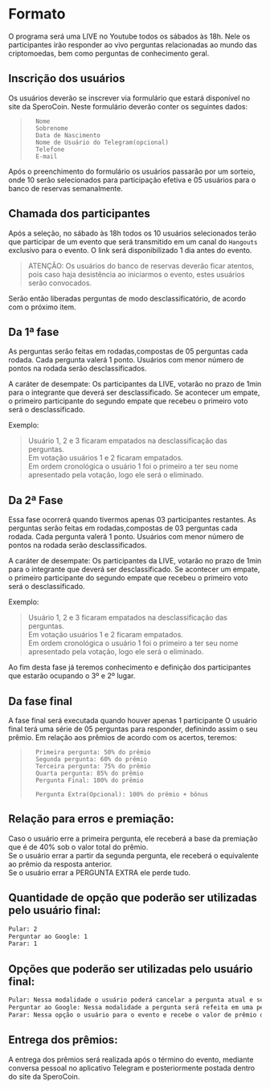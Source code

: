 # Formato
O programa será uma LIVE no Youtube todos os sábados às 18h. Nele os participantes irão responder ao vivo perguntas relacionadas ao mundo das criptomoedas, bem como perguntas de conhecimento geral.

## Inscrição dos usuários
Os usuários deverão se inscrever via formulário que estará disponível no site da SperoCoin.
Neste formulário deverão conter os seguintes dados:
>		Nome
>		Sobrenome
>		Data de Nascimento
>		Nome de Usuário do Telegram(opcional)
>		Telefone
>		E-mail

Após o preenchimento do formulário os usuários passarão por um sorteio, onde 10 serão selecionados para participação efetiva e 05 usuários para o banco de reservas semanalmente.

## Chamada dos participantes
Após a seleção, no sábado às 18h todos os 10 usuários selecionados terão que participar de um evento que será transmitido em um canal do `Hangouts` exclusivo para o evento. O link será disponibilizado 1 dia antes do evento.

> ATENÇÃO: Os usuários do banco de reservas deverão ficar atentos, pois caso haja desistência ao iniciarmos o evento, estes usuários serão convocados.

Serão então liberadas perguntas de modo desclassificatório, de acordo com o próximo item.

## Da 1ª fase
As perguntas serão feitas em rodadas,compostas de 05 perguntas cada rodada.
Cada pergunta valerá 1 ponto.
Usuários com menor número de pontos na rodada serão desclassificados.

A caráter de desempate: Os participantes da LIVE, votarão no prazo de 1min para o integrante que deverá ser desclassificado. Se acontecer um empate, o primeiro participante do segundo empate que recebeu o primeiro voto será o desclassificado.

Exemplo:
>	Usuário 1, 2 e 3 ficaram empatados na desclassificação das perguntas.<br>
>	Em votação usuários 1 e 2 ficaram empatados.<br>
>	Em ordem cronológica o usuário 1 foi o primeiro a ter seu nome apresentado pela votação, logo ele será o eliminado.

## Da 2ª Fase
Essa fase ocorrerá quando tivermos apenas 03 participantes restantes.
	As perguntas serão feitas em rodadas,compostas de 03 perguntas cada rodada.
	Cada pergunta valerá 1 ponto.
	Usuários com menor número de pontos na rodada serão desclassificados.

A caráter de desempate: Os participantes da LIVE, votarão no prazo de 1min para o integrante que deverá ser desclassificado. Se acontecer um empate, o primeiro participante do segundo empate que recebeu o primeiro voto será o desclassificado.

Exemplo:
>	Usuário 1, 2 e 3 ficaram empatados na desclassificação das perguntas.<br>
>	Em votação usuários 1 e 2 ficaram empatados.<br>
>	Em ordem cronológica o usuário 1 foi o primeiro a ter seu nome apresentado pela votação, logo ele será o eliminado.

Ao fim desta fase já teremos conhecimento e definição dos participantes que estarão ocupando o 3º e 2º lugar.

## Da fase final
A fase final será executada quando houver apenas 1 participante
O usuário final terá uma série de 05 perguntas para responder, definindo assim o seu prêmio.
Em relação aos prêmios de acordo com os acertos, teremos:
>		Primeira pergunta: 50% do prêmio
>		Segunda pergunta: 60% do prêmio
>		Terceira pergunta: 75% do prêmio
>		Quarta pergunta: 85% do prêmio
>		Pergunta Final: 100% do prêmio
>
>		Pergunta Extra(Opcional): 100% do prêmio + bônus

## Relação para erros e premiação:
Caso o usuário erre a primeira pergunta, ele receberá a base da premiação que é de 40% sob o valor total do prêmio.<br>
Se o usuário errar a partir da segunda pergunta, ele receberá o equivalente ao prêmio da resposta anterior.<br>
Se o usuário errar a PERGUNTA EXTRA ele perde tudo.<br>

## Quantidade de opção que poderão ser utilizadas pelo usuário final:
```sh
Pular: 2
Perguntar ao Google: 1
Parar: 1
```

## Opções que poderão ser utilizadas pelo usuário final:
```sh 
Pular: Nessa modalidade o usuário poderá cancelar a pergunta atual e seguir para a próxima.
Perguntar ao Google: Nessa modalidade a pergunta será refeita em uma pesquisa no Google que será realizada pelo apresentador do programa, verificar apenas as respostas enviadas na primeira página de pesquisa do Google.
Parar: Nessa opção o usuário para o evento e recebe o valor de prêmio da resposta anterior, exceto se for a primeira pergunta.
```

## Entrega dos prêmios:
A entrega dos prêmios será realizada após o término do evento, mediante conversa pessoal no aplicativo Telegram e posteriormente postada dentro do site da SperoCoin.
